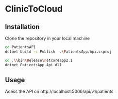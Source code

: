 # ClinicToCloud

## Installation

Clone the repository in your local machine


```bash
cd PatientsAPI
dotnet build -c Publish  .\PatientsApp.Api.csproj

cd .\\bin\Release\netcoreapp2.1
dotnet PatientsApp.Api.dll
```

## Usage

Acess the API on http://localhost:5000/api/v1/patients

